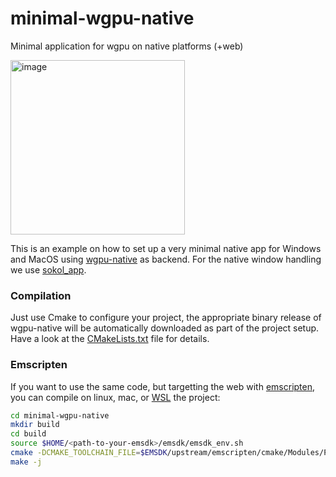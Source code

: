 # minimal-wgpu-native
Minimal application for wgpu on native platforms (+web)

<img width="279" alt="image" src="https://github.com/pplux/minimal-wgpu-native/assets/46521/fe603e35-4623-4131-b562-6e60bd706c2f">

This is an example on how to set up a very minimal native app for Windows and MacOS
using [wgpu-native](https://github.com/gfx-rs/wgpu-native) as backend. For the native
window handling we use [sokol_app](https://github.com/floooh/sokol).

### Compilation

Just use Cmake to configure your project, the appropriate binary release of
wgpu-native will be automatically downloaded as part of the project setup.
Have a look at the [CMakeLists.txt](CMakeLists.txt) file for details.


### Emscripten

If you want to use the same code, but targetting the web
with [emscripten](https://emscripten.org/), you can compile on linux, mac,
or [WSL](https://learn.microsoft.com/en-us/windows/wsl/about) the project:

```bash
cd minimal-wgpu-native
mkdir build
cd build
source $HOME/<path-to-your-emsdk>/emsdk/emsdk_env.sh
cmake -DCMAKE_TOOLCHAIN_FILE=$EMSDK/upstream/emscripten/cmake/Modules/Platform/Emscripten.cmake ..
make -j
```

